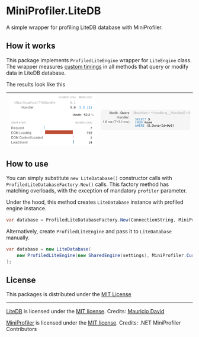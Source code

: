 ﻿# MiniProfiler.LiteDB

A simple wrapper for profiling LiteDB database with MiniProfiler.

## How it works

This package implements `ProfiledLiteEngine` wrapper for `LiteEngine` class.
The wrapper measures [custom timings](https://miniprofiler.com/dotnet/HowTo/ProfileCode)
in all methods that query or modify data in LiteDB database.

The results look like this

| ![Profile result](imgs/profile-result.png) | ![Query details](imgs/query-details.png) |
|--------------------------------------------|------------------------------------------|

## How to use

You can simply substitute `new LiteDatabase()` constructor calls with `ProfiledLiteDatabaseFactory.New()` calls.
This factory method has matching overloads, with the exception of mandatory `profiler` parameter.

Under the hood, this method creates `LiteDatabase` instance with profiled engine instance.

```csharp
var database = ProfiledLiteDatabaseFactory.New(ConnectionString, MiniProfiler.Current);
```

Alternatively, create `ProfiledLiteEngine` and pass it to `LiteDatabase` manually.

```csharp
var database = new LiteDatabase(
    new ProfiledLiteEngine(new SharedEngine(settings), MiniProfiler.Current)
);
```

## License

This packages is distributed under the [MIT License](LICENSE.md)

---

[LiteDB](https://github.com/mbdavid/LiteDB) is licensed under the [MIT license](https://github.com/mbdavid/LiteDB/blob/master/LICENSE). Credits: [Mauricio David](https://github.com/mbdavid)

[MiniProfiler](https://github.com/MiniProfiler/dotnet) is licensed under the [MIT license](https://github.com/MiniProfiler/dotnet/blob/main/LICENSE.txt). Credits: .NET MiniProfiler Contributors
